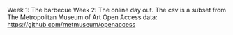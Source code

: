 Week 1: The barbecue
Week 2: The online day out. The csv is a subset from The Metropolitan Museum of Art Open Access data: https://github.com/metmuseum/openaccess
